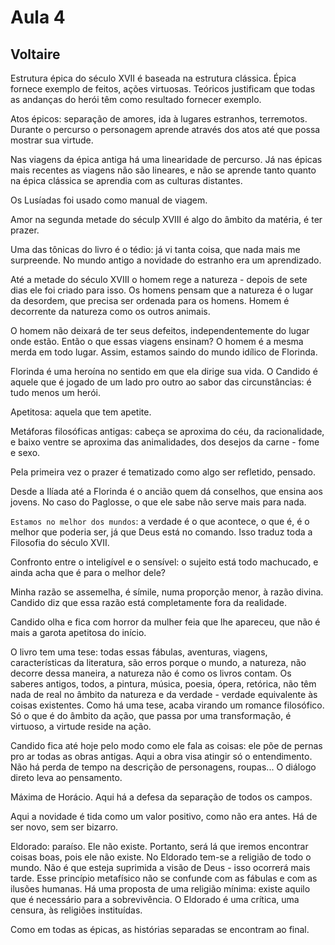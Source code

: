 Aula 4
======

Voltaire
--------

Estrutura épica do século XVII é baseada na estrutura clássica. Épica fornece exemplo de feitos, ações virtuosas. Teóricos justificam que todas as andanças do herói têm como resultado fornecer exemplo.

Atos épicos: separação de amores, ida à lugares estranhos, terremotos. Durante o percurso o personagem aprende através dos atos até que possa mostrar sua virtude.

Nas viagens da épica antiga há uma linearidade de percurso. Já nas épicas mais recentes as viagens não são lineares, e não se aprende tanto quanto na épica clássica se aprendia com as culturas distantes.

Os Lusíadas foi usado como manual de viagem.

Amor na segunda metade do séculp XVIII é algo do âmbito da matéria, é ter prazer.

Uma das tônicas do livro é o tédio: já vi tanta coisa, que nada mais me surpreende. No mundo antigo a novidade do estranho era um aprendizado.

Até a metade do século XVIII o homem rege a natureza - depois de sete dias ele foi criado para isso. Os homens pensam que a natureza é o lugar da desordem, que precisa ser ordenada para os homens. Homem é decorrente da natureza como os outros animais.

O homem não deixará de ter seus defeitos, independentemente do lugar onde estão. Então o que essas viagens ensinam? O homem é a mesma merda em todo lugar. Assim, estamos saindo do mundo idílico de Florinda.

Florinda é uma heroína no sentido em que ela dirige sua vida. O Candido é aquele que é jogado de um lado pro outro ao sabor das circunstâncias: é tudo menos um herói.

Apetitosa: aquela que tem apetite.

Metáforas filosóficas antigas: cabeça se aproxima do céu, da racionalidade, e baixo ventre se aproxima das animalidades, dos desejos da carne - fome e sexo.

Pela primeira vez o prazer é tematizado como algo ser refletido, pensado.

Desde a Ilíada até a Florinda é o ancião quem dá conselhos, que ensina aos jovens. No caso do Paglosse, o que ele sabe não serve mais para nada.

`Estamos no melhor dos mundos`: a verdade é o que acontece, o que é, é o melhor que poderia ser, já que Deus está no comando. Isso traduz toda a Filosofia do século XVII.

Confronto entre o inteligível e o sensível: o sujeito está todo machucado, e ainda acha que é para o melhor dele?

Minha razão se assemelha, é símile, numa proporção menor, à razão divina. Candido diz que essa razão está completamente fora da realidade.

Candido olha e fica com horror da mulher feia que lhe apareceu, que não é mais a garota apetitosa do início.

O livro tem uma tese: todas essas fábulas, aventuras, viagens, características da literatura, são erros porque o mundo, a natureza, não decorre dessa maneira, a natureza não é como os livros contam. Os saberes antigos, todos, a pintura, música, poesia, ópera, retórica, não têm nada de real no âmbito da natureza e da verdade - verdade equivalente às coisas existentes. Como há uma tese, acaba virando um romance filosófico. Só o que é do âmbito da ação, que passa por uma transformação, é virtuoso, a virtude reside na ação.

Candido fica até hoje pelo modo como ele fala as coisas: ele põe de pernas pro ar todas as obras antigas. Aqui a obra visa atingir só o entendimento. Não há perda de tempo na descrição de personagens, roupas... O diálogo direto leva ao pensamento.

Máxima de Horácio. Aqui há a defesa da separação de todos os campos.

Aqui a novidade é tida como um valor positivo, como não era antes. Há de ser novo, sem ser bizarro.

Eldorado: paraíso. Ele não existe. Portanto, será lá que iremos encontrar coisas boas, pois ele não existe. No Eldorado tem-se a religião de todo o mundo. Não é que esteja suprimida a visão de Deus - isso ocorrerá mais tarde. Esse princípio metafísico não se confunde com as fábulas e com as ilusões humanas. Há uma proposta de uma religião mínima: existe aquilo que é necessário para a sobrevivência. O Eldorado é uma crítica, uma censura, às religiões instituídas.

Como em todas as épicas, as histórias separadas se encontram ao final.
